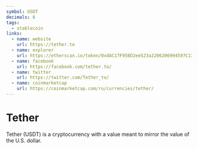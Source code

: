 ```yaml
---
symbol: USDT
decimals: 6
tags:
  - stablecoin
links:
  - name: website
    url: https://tether.to
  - name: explorer
    url: https://etherscan.io/token/0xdAC17F958D2ee523a2206206994597C13D831ec7
  - name: facebook
    url: https://facebook.com/tether.to/
  - name: twitter
    url: https://twitter.com/Tether_to/
  - name: coinmarketcap
    url: https://coinmarketcap.com/ru/currencies/tether/
---
```


# Tether

Tether (USDT) is a cryptocurrency with a value meant to mirror the value of the U.S. dollar.
